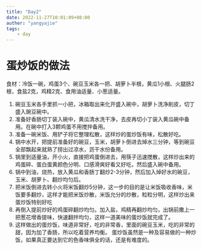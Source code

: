 ```yaml
---
title: "Day2"
date: 2022-11-27T10:01:09+08:00
auther: "yangyajie"
tags:
    - day
---
```

# 蛋炒饭的做法
食材：冷饭一碗，鸡蛋3个、碗豆玉米各一把、胡萝卜半根，黄瓜1小根、火腿肠2根，食盐2克，鸡精2克、食用油适量、小葱适量。
1. 碗豆玉米各手里抓一小把，冰箱取出来化开盛入碗中，胡萝卜洗净削皮，切丁盛入豌豆碗中。 
2. 准备好香肠切丁装入碗中，黄瓜清水洗干净，去皮再切小丁装入黄瓜碗中备用。在碗中打入3颗鸡蛋不用搅拌备用。
3. 准备一碗米饭、用铲子将它整理松散，这样炒的蛋炒饭有味，松散好吃。 
4. 锅中水开，把提前准备好的碗豆，玉米，胡萝卜倒进去焯水三分钟，等到碗豆全部飘起来就熟了捞出过凉水，沥干水份备用。 
5. 锅里到适量油，开小火，直接把鸡蛋倒进去，用筷子迅速搅散，这样炒出来的鸡蛋碎、蛋白蛋黄颜色分明、口感滑爽好看又好吃，然后盛入碗中备用。 
6. 锅中到油，烧热，放入黄瓜和香肠丁翻炒2-3分钟，然后加入焯好水的碗豆，玉米、胡萝卜、翻炒均匀后。 
7. 把米饭倒进去转小火将米饭翻炒5分钟，这一步的目的是让米饭吸收香味，米饭要多翻炒，这样才能把米饭炒散，米饭允分的炒散，粒粒分明，这样炒出来蛋炒饭特别好吃 
8. 再倒入提前炒好的鸡蛋碎翻炒均匀。加入盐，鸡精再翻炒均匀，出锅前撒上一把葱花增香提味，快速翻拌均匀，这样一道美味的蛋炒饭就完成了。 
9. 这样做出的蛋炒饭，味道非常好，吃的非常香，里面的碗豆玉米，吃的非常的甜，因为加了香肠，所以吃着营养均衡。 蛋炒饭虽然是一种及容易做的一种炒饭，如果真正要达到它的色香味俱全的话，还是有难度的。
